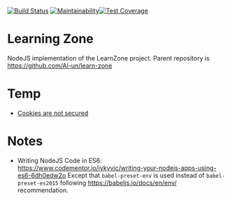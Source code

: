 [![Build Status](https://travis-ci.com/Al-un/learn-zone-nodejs.svg?branch=master)](https://travis-ci.com/Al-un/learn-zone-nodejs)
[![Maintainability](https://api.codeclimate.com/v1/badges/b417fe74ebe4a8870cc8/maintainability)](https://codeclimate.com/github/Al-un/learn-zone-nodejs/maintainability)[![Test Coverage](https://api.codeclimate.com/v1/badges/b417fe74ebe4a8870cc8/test_coverage)](https://codeclimate.com/github/Al-un/learn-zone-nodejs/test_coverage)

# Learning Zone

NodeJS implementation of the LearnZone project. Parent repository is 
https://github.com/Al-un/learn-zone

# Temp

 - [Cookies are not secured](https://github.com/Al-un/learn-zone-nodejs/issues/3)

# Notes

 - Writing NodeJS Code in ES6: 
    https://www.codementor.io/iykyvic/writing-your-nodejs-apps-using-es6-6dh0edw2o
    Except that `babel-preset-env` is used instead of `babel-preset-es2015` following
    https://babeljs.io/docs/en/env/ recommendation.